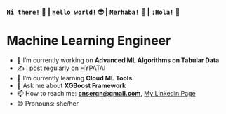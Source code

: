 ### ```Hi there!``` 👋 | ```Hello world!``` 🤓 | ```Merhaba!```  🦃 | ```¡Hola!``` 💃

# Machine Learning Engineer 
- 🔭 I’m currently working on **Advanced ML Algorithms on Tabular Data**
- ✍️ I post regularly on [HYPATAI](https://medium.com/hypatai)
- 🌱 I’m currently learning **Cloud ML Tools**
- 💬 Ask me about **XGBoost Framework**
- 📫 How to reach me: **cnsergn@gmail.com**, [My Linkedin Page](https://www.linkedin.com/in/cansuerg/)
- 😄 Pronouns: she/her
